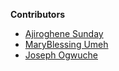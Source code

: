 **Contributors**

<!-- prettier-ignore-start -->

- [Ajiroghene Sunday](https://github.com/Ajioz)
- [MaryBlessing Umeh](https://github.com/marybngozi)
- [Joseph Ogwuche](https://github.com/joew2k)
